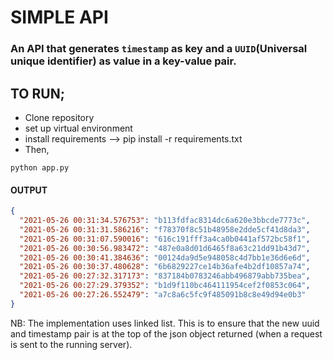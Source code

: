 
# SIMPLE API

### An API that generates ``timestamp`` as key and a ``UUID``(Universal unique identifier) as value in a key-value pair. 

## TO RUN;
- Clone repository
- set up virtual environment
- install requirements --> pip install -r requirements.txt
- Then, 
```shell script
python app.py
```

#### OUTPUT
```json
{
  "2021-05-26 00:31:34.576753": "b113fdfac8314dc6a620e3bbcde7773c", 
  "2021-05-26 00:31:31.586216": "f78370f8c51b48958e2dde5cf41d8da3", 
  "2021-05-26 00:31:07.590016": "616c191fff3a4ca0b0441af572bc58f1", 
  "2021-05-26 00:30:56.983472": "487e0a8d01d6465f8a63c21dd91b43d7", 
  "2021-05-26 00:30:41.384636": "00124da9d5e948058c4d7bb1e36d6e6d", 
  "2021-05-26 00:30:37.480628": "6b6829227ce14b36afe4b2df10857a74", 
  "2021-05-26 00:27:32.317173": "837184b0783246abb496879abb735bea", 
  "2021-05-26 00:27:29.379352": "b1d9f110bc464111954cef2f0853c064", 
  "2021-05-26 00:27:26.552479": "a7c8a6c5fc9f485091b8c8e49d94e0b3"
}
```

NB: The implementation uses linked list. This is to ensure that the new uuid and timestamp pair is at the top of the json object returned (when a request is sent to the running server).